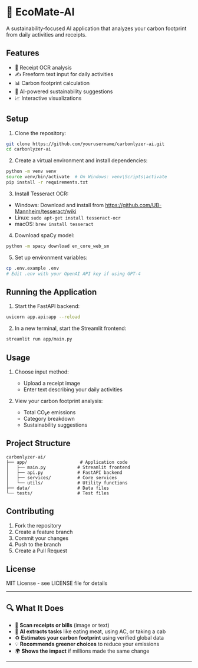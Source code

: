 # 🌱 EcoMate-AI

A sustainability-focused AI application that analyzes your carbon footprint from daily activities and receipts.

## Features

- 📸 Receipt OCR analysis
- ✍️ Freeform text input for daily activities
- 📊 Carbon footprint calculation
- 🌿 AI-powered sustainability suggestions
- 📈 Interactive visualizations

## Setup

1. Clone the repository:
```bash
git clone https://github.com/yourusername/carbonlyzer-ai.git
cd carbonlyzer-ai
```

2. Create a virtual environment and install dependencies:
```bash
python -m venv venv
source venv/bin/activate  # On Windows: venv\Scripts\activate
pip install -r requirements.txt
```

3. Install Tesseract OCR:
- Windows: Download and install from https://github.com/UB-Mannheim/tesseract/wiki
- Linux: `sudo apt-get install tesseract-ocr`
- macOS: `brew install tesseract`

4. Download spaCy model:
```bash
python -m spacy download en_core_web_sm
```

5. Set up environment variables:
```bash
cp .env.example .env
# Edit .env with your OpenAI API key if using GPT-4
```

## Running the Application

1. Start the FastAPI backend:
```bash
uvicorn app.api:app --reload
```

2. In a new terminal, start the Streamlit frontend:
```bash
streamlit run app/main.py
```

## Usage

1. Choose input method:
   - Upload a receipt image
   - Enter text describing your daily activities

2. View your carbon footprint analysis:
   - Total CO₂e emissions
   - Category breakdown
   - Sustainability suggestions

## Project Structure

```
carbonlyzer-ai/
├── app/                    # Application code
│   ├── main.py            # Streamlit frontend
│   ├── api.py             # FastAPI backend
│   ├── services/          # Core services
│   └── utils/             # Utility functions
├── data/                  # Data files
└── tests/                 # Test files
```

## Contributing

1. Fork the repository
2. Create a feature branch
3. Commit your changes
4. Push to the branch
5. Create a Pull Request

## License

MIT License - see LICENSE file for details

---

## 🔍 What It Does

- 📸 **Scan receipts or bills** (image or text)
- 🧠 **AI extracts tasks** like eating meat, using AC, or taking a cab
- ♻️ **Estimates your carbon footprint** using verified global data
- 💡 **Recommends greener choices** to reduce your emissions
- 🌍 **Shows the impact** if millions made the same change

---
